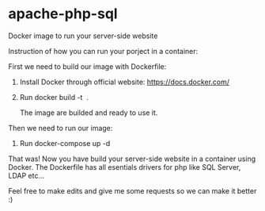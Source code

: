 # apache-php-sql
Docker image to run your server-side website

Instruction of how you can run your porject in a container:

First we need to build our image with Dockerfile:

  1. Install Docker through official website: https://docs.docker.com/
  2. Run docker build -t <image name> .
  
      The image are builded and ready to use it.

Then we need to run our image:
  1. Run docker-compose up -d
  
  
That was! Now you have build your server-side website in a container using Docker. 
The Dockerfile has all esentials drivers for php like SQL Server, LDAP etc...
  
  
  
  
  Feel free to make edits and give me some requests so we can make it better :)

